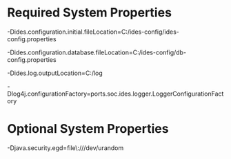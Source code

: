 # Required System Properties

 -Dides.configuration.initial.fileLocation=C:/ides-config/ides-config.properties 
 
 -Dides.configuration.database.fileLocation=C:/ides-config/db-config.properties 
 
 -Dides.log.outputLocation=C:/log 
 
 -Dlog4j.configurationFactory=ports.soc.ides.logger.LoggerConfigurationFactory 
 

# Optional System Properties

 -Djava.security.egd=file\\:///dev/urandom
